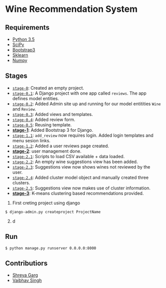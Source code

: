 # Wine Recommendation System

## Requirements

* [Python 3.5](https://docs.python.org/3/)
* [SciPy](https://api.mongodb.com/python/current/)
* [Bootstrap3](http://django-bootstrap3.readthedocs.io/en/latest/)
* [Sklearn]()
* [Numpy]()

## Stages

- [`stage-0`](#!): Created an empty project.  
- [`stage-0.1`](#!): A Django project with one app called `reviews`. The app defines model entities.  
- [`stage-0.2`](#!): Added Admin site up and running for our model entitities `Wine` and `Review`.  
- [`stage-0.3`](#!): Added views and templates.  
- [`stage-0.4`](#!): Added review form.
- [`stage-0.5`](#!): Reusing template.  
- [**stage-1**](#!): Added Bootstrap 3 for Django.  
- [`stage-1.1`](#!): `add_review` now requires login. Added login templates and menu sesion links.   
- [`stage-1.2`](#!): Added a user reviews page created.  
- [**stage-2**](#!): user management done.  
- [`stage-2.1`](#!): Scripts to load CSV available + data loaded.  
- [`stage-2.2`](#!): An empty wine suggestions view has been added.  
- [`stage-2.3`](#!): Suggestions view now shows wines not reviewed by the user.  
- [`stage-2.4`](#!): Added cluster model object and manually created three clusters.  
- [`stage-2.5`](#!): Suggestions view now makes use of cluster information.  
- [**stage-3**](#!): K-means clustering based recommendations provided.  

1. First creting project using django  
```
$ django-admin.py createproject ProjectName
```

2. d

## Run

```
$ python manage.py runserver 0.0.0.0:8000
```
## Contributiors
* [Shreya Garg](#!)
* [Vaibhav Singh](github.com/vaibhavsingh97/)

